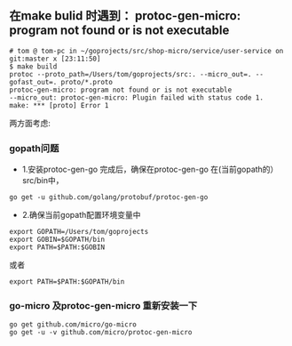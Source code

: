 
## 在make bulid 时遇到： protoc-gen-micro: program not found or is not executable 

~~~
# tom @ tom-pc in ~/goprojects/src/shop-micro/service/user-service on git:master x [23:11:50]
$ make build
protoc --proto_path=/Users/tom/goprojects/src:. --micro_out=. --gofast_out=. proto/*.proto
protoc-gen-micro: program not found or is not executable
--micro_out: protoc-gen-micro: Plugin failed with status code 1.
make: *** [proto] Error 1

~~~
两方面考虑:
### gopath问题
* 1.安装protoc-gen-go 完成后，确保在protoc-gen-go 在(当前gopath的）src/bin中，
~~~
go get -u github.com/golang/protobuf/protoc-gen-go
~~~
* 2.确保当前gopath配置环境变量中
~~~
export GOPATH=/Users/tom/goprojects
export GOBIN=$GOPATH/bin
export PATH=$PATH:$GOBIN
~~~
或者
~~~
export PATH=$PATH:$GOPATH/bin
~~~

### go-micro 及protoc-gen-micro 重新安装一下
~~~
go get github.com/micro/go-micro
go get -u -v github.com/micro/protoc-gen-micro
~~~

